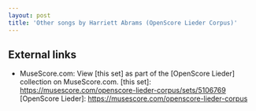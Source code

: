 ```yaml
---
layout: post
title: 'Other songs by Harriett Abrams (OpenScore Lieder Corpus)'
---
```


## External links

- MuseScore.com: View [this set] as part of the [OpenScore Lieder] collection on MuseScore.com.
[this set]: https://musescore.com/openscore-lieder-corpus/sets/5106769
[OpenScore Lieder]: https://musescore.com/openscore-lieder-corpus
